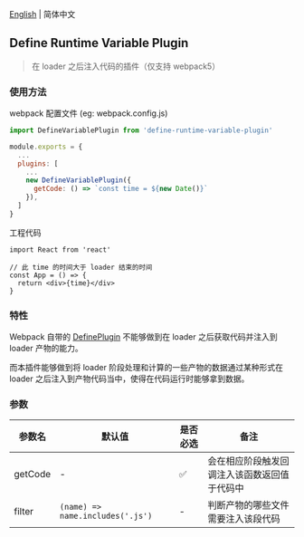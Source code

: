 [English](./README.md) | 简体中文

## Define Runtime Variable Plugin

> 在 loader 之后注入代码的插件（仅支持 webpack5）

### 使用方法

webpack 配置文件  (eg: webpack.config.js)
```js
import DefineVariablePlugin from 'define-runtime-variable-plugin'

module.exports = {
  ...
  plugins: [
    ...
    new DefineVariablePlugin({
      getCode: () => `const time = ${new Date()}`
    }),
  ]
}
```

工程代码
```tsx
import React from 'react'

// 此 time 的时间大于 loader 结束的时间
const App = () => {
  return <div>{time}</div>
}
```

### 特性

Webpack 自带的 [DefinePlugin](https://www.webpackjs.com/plugins/define-plugin/) 不能够做到在 loader 之后获取代码并注入到 loader 产物的能力。

而本插件能够做到将 loader 阶段处理和计算的一些产物的数据通过某种形式在 loader 之后注入到产物代码当中，使得在代码运行时能够拿到数据。

### 参数

|  参数名   |  默认值  |  是否必选  | 备注  |
| ---- | ---- | ---- | ---- |
| getCode  | - | ✅ | 会在相应阶段触发回调注入该函数返回值于代码中 |
| filter  | `(name) => name.includes('.js')` | - | 判断产物的哪些文件需要注入该段代码 |
